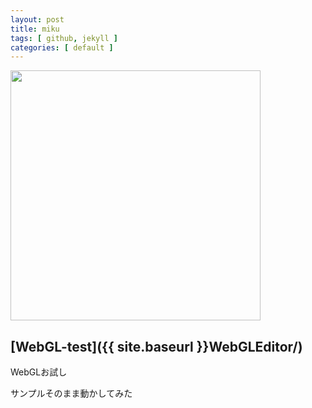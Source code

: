 ```yaml
---
layout: post
title: miku
tags: [ github, jekyll ]
categories: [ default ]
---
```


<a class="blog_2015_10_13" href="{{ site.baseurl }}images/miku_webgl.jpg" title="miku" alt="WebGL">
<img src="{{ site.baseurl }}images/miku_webgl.jpg" width="400">
</a>

## [WebGL-test]({{ site.baseurl }}WebGLEditor/)

WebGLお試し

サンプルそのまま動かしてみた
